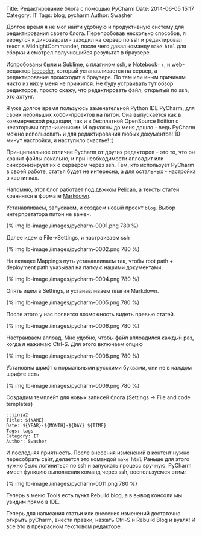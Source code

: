 Title: Редактирование блога с помощью PyCharm
Date: 2014-06-05 15:17
Category: IT
Tags: blog, pycharm
Author: Swasher


Долгое время я не мог найти удобную и продуктивную систему для редактирования своего блога. Перепробовав несколько способов, я вернулся
к динозаврам - заходил на сервер по ssh и редактировал текст в MidnightCommander, после чего давал команду `make html` для сборки и
смотрел получившийся результат в браузере.

Испробованы были и [Sublime][], с плагином ssh, и Notebook++, и web-редактор [Icecoder][], который устанавливается на сервер, а 
редактирование происходит в браузере. По тем или иным причинам никто из них у меня не прижился. Не буду устраивать тут обзор редакторов,
просто скажу, что редактировать файл, открытый по ssh, это ахтунг.

Я уже долгое время пользуюсь замечательной Python IDE PyCharm, для своих небольших хобби-проектов на питон. Она выпускается как в коммерческой
редакции, так и в бесплатной OpenSource Edition с некоторыми ограничениями. И однажны до меня дошло - ведь PyCharm можно использовать
и для редактирования любых документов! 10 минут настройки, и наступило счастье! :)

Принципиальное отличие Pycharm от других редакторов - это то, что он хранит файлы локально, и при необходимости аплоадит или синхронизирует
их с сервером через ssh. Тем, кто использует PyCharm в своей работе, статья будет не интересна, а для остальных - настройка в картинках.

Напомню, этот блог работает под двжком [Pelican][], а тексты статей хранянтся в формате [Markdown][].

Устанавливаем, запускаем, и создаем новый проект `blog`. Выбор интерпретатора питон не важен.

{% img lb-image /images/pycharm-0001.png 780 %}

Далее идем в File->Settings, и настраиваем ssh

{% img lb-image /images/pycharm-0002.png 780 %}

На вкладке Mappings путь устанавливаем так, чтобы root path + deployment path указывал на папку с нашими документами.

{% img lb-image /images/pycharm-0004.png 780 %}

Опять идем в Settings, и устанавливаем плагин Markdown.

{% img lb-image /images/pycharm-0005.png 780 %}

После этого у нас появится возможность видеть превью статей.

{% img lb-image /images/pycharm-0006.png 780 %}

Настраиваем аплоад. Мне удобно, чтобы файл аплоадился каждый раз, когда я нажимаю Ctrl-S. Для этого включаем опцию

{% img lb-image /images/pycharm-0008.png 780 %}

Установим шрифт с нормальными русскими буквами, они не в каждом шрифте есть

{% img lb-image /images/pycharm-0009.png 780 %}

Создадим темплейт для новых записей блога (Settings -> File and code templates)

    ::jinja2
    Title: ${NAME}
    Date: ${YEAR}-${MONTH}-${DAY} ${TIME}
    Tags: tags
    Category: IT
    Author: Swasher

И последняя приятность. После внесения изменений в контент нужно пересобрать сайт, делается это командой `make html` 
Раньше для этого нужно было логиниться по ssh и запускать процесс вручную. PyCharm имеет функцию выполнения команд через ssh, воспользуемся этим:

{% img lb-image /images/pycharm-0011.png 780 %}
  
Теперь в меню Tools есть пункт Rebuild blog, а в вывод консоли мы увидим прямо в IDE.

Теперь для написания статьи или внесения изменений достаточно открыть pyCharm, внести правки, нажать Ctrl-S и Rebuild Blog и вуаля! И все это в прекрасном текстовом редакторе.



  [Sublime]: http://www.sublimetext.com/
  [Icecoder]: https://icecoder.net/
  [Pelican]: http://docs.getpelican.com/en/latest/
  [Markdown]: http://ru.wikipedia.org/wiki/Markdown